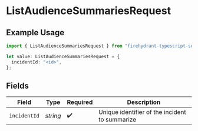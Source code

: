 # ListAudienceSummariesRequest

## Example Usage

```typescript
import { ListAudienceSummariesRequest } from "firehydrant-typescript-sdk/models/operations";

let value: ListAudienceSummariesRequest = {
  incidentId: "<id>",
};
```

## Fields

| Field                                          | Type                                           | Required                                       | Description                                    |
| ---------------------------------------------- | ---------------------------------------------- | ---------------------------------------------- | ---------------------------------------------- |
| `incidentId`                                   | *string*                                       | :heavy_check_mark:                             | Unique identifier of the incident to summarize |